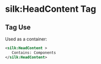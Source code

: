 # silk:HeadContent Tag


## Tag Use
Used as a container:
```xml
<silk:HeadContent >
   Contains: Components
</silk:HeadContent>
```
